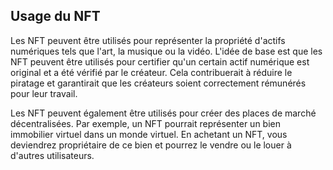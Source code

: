 ## Usage du NFT

Les NFT peuvent être utilisés pour représenter la propriété d'actifs numériques tels que l'art, la musique ou la vidéo. L'idée de base est que les NFT peuvent être utilisés pour certifier qu'un certain actif numérique est original et a été vérifié par le créateur. Cela contribuerait à réduire le piratage et garantirait que les créateurs soient correctement rémunérés pour leur travail.

Les NFT peuvent également être utilisés pour créer des places de marché décentralisées. Par exemple, un NFT pourrait représenter un bien immobilier virtuel dans un monde virtuel. En achetant un NFT, vous deviendrez propriétaire de ce bien et pourrez le vendre ou le louer à d'autres utilisateurs.
